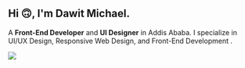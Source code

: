 
## Hi 🙃, I'm Dawit Michael.

A **Front-End Developer** and **UI Designer** in Addis Ababa. I specialize in UI/UX Design,
Responsive Web Design, and Front-End  Development .  

<img src="https://openflow-plc.com/wp-content/uploads/2021/08/helo.png"></img>


